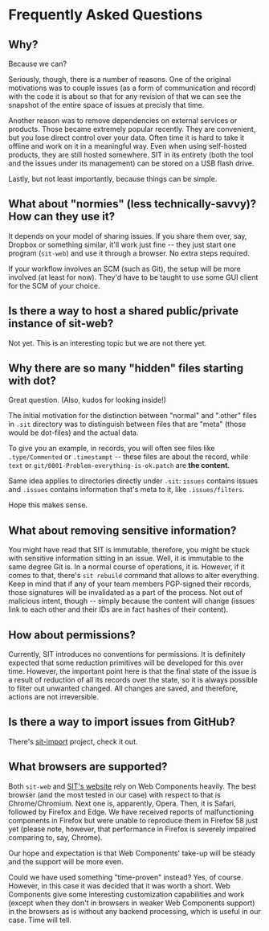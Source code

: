 # Frequently Asked Questions

## Why?

Because we can?

Seriously, though, there is a number of reasons. One of the original
motivations was to couple issues (as a form of communication
and record) with the code it is about so that for any revision
of that we can see the snapshot of the entire space of issues
at precisly that time.

Another reason was to remove dependencies on external services or products. 
Those became extremely popular recently. They are convenient, but
you lose direct control over your data. Often time it is hard
to take it offline and work on it in a meaningful way. Even when
using self-hosted products, they are still hosted somewhere. SIT
in its entirety (both the tool and the issues under its management)
can be stored on a USB flash drive.

Lastly, but not least importantly, because things can be simple.

## What about "normies" (less technically-savvy)? How can they use it?

It depends on your model of sharing issues. If you share them over, say,
Dropbox or something similar, it'll work just fine -- they just start
one program (`sit-web`) and use it through a browser. No extra steps
required.

If your workflow involves an SCM (such as Git), the setup will be
more involved (at least for now). They'd have to be taught to use
some GUI client for the SCM of your choice.

## Is there a way to host a shared public/private instance of sit-web?

Not yet. This is an interesting topic but we are not there yet.

## Why there are so many "hidden" files starting with dot?

Great question. (Also, kudos for looking inside!)

The initial motivation for the distinction between "normal" and
".other" files in `.sit` directory was to distinguish between
files that are "meta" (those would be dot-files) and the actual data.

To give you an example, in records, you will often see files like
`.type/Commented` or `.timestampt` -- these files are about the record,
while `text` or `git/0001-Problem-everything-is-ok.patch` are **the content**.

Same idea applies to directories directly under `.sit`: `issues` contains issues
and `.issues` contains information that's meta to it, like `.issues/filters`.

Hope this makes sense.

## What about removing sensitive information?

You might have read that SIT is immutable, therefore, you might
be stuck with sensitive information sitting in an issue. Well,
it is immutable to the same degree Git is. In a normal course
of operations, it is. However, if it comes to that, there's
`sit rebuild` command that allows to alter everything. Keep in mind
that if any of your team members PGP-signed their records, those
signatures will be invalidated as a part of the process. Not out
of malicious intent, though -- simply because the content
will change (issues link to each other and their IDs are in fact
hashes of their content).

## How about permissions?

Currently, SIT introduces no conventions for permissions. It is
definitely expected that some reduction primitives will be developed
for this over time. However, the important point here is that
the final state of the issue is a result of reduction of all
its records over the state, so it is always possible to filter out
unwanted changed. All changes are saved, and therefore, actions
are not irreversible. 

## Is there a way to import issues from GitHub?

There's [sit-import](https://github.com/sit-it/sit-import) project, check it out.

## What browsers are supported?

Both `sit-web` and [SIT's website](http://sit-it.org) rely on Web Components
heavily. The best browser (and the most tested in our case) with respect
to that is Chrome/Chromium. Next one is, apparently, Opera. Then, it is
Safari, followed by Firefox and Edge. We have received reports of malfunctioning
components in Firefox but were unable to reproduce them in Firefox 58 just yet
(please note, however, that performance in Firefox is severely impaired comparing
to, say, Chrome). 

Our hope and expectation is that Web Components' take-up will be steady and
the support will be more even.

Could we have used something "time-proven" instead? Yes, of course. However,
in this case it was decided that it was worth a short. Web Components give
some interesting customization capabilities and work (except when they don't
in browsers in weaker Web Components support) in the browsers as is
without any backend processing, which is useful in our case. Time will tell.

